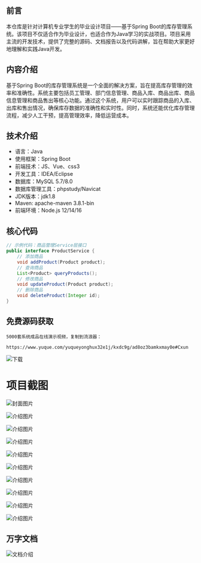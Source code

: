 ## 前言

本仓库是针对计算机专业学生的毕业设计项目——基于Spring Boot的库存管理系统。该项目不仅适合作为毕业设计，也适合作为Java学习的实战项目。项目采用主流的开发技术，提供了完整的源码、文档报告以及代码讲解，旨在帮助大家更好地理解和实践Java开发。

## 内容介绍

基于Spring Boot的库存管理系统是一个全面的解决方案，旨在提高库存管理的效率和准确性。系统主要包括员工管理、部门信息管理、商品入库、商品出库、商品信息管理和商品售出等核心功能。通过这个系统，用户可以实时跟踪商品的入库、出库和售出情况，确保库存数据的准确性和实时性。同时，系统还能优化库存管理流程，减少人工干预，提高管理效率，降低运营成本。

## 技术介绍

- 语言：Java
- 使用框架：Spring Boot
- 前端技术：JS、Vue、css3
- 开发工具：IDEA/Eclipse
- 数据库：MySQL 5.7/8.0
- 数据库管理工具：phpstudy/Navicat
- JDK版本：jdk1.8
- Maven: apache-maven 3.8.1-bin
- 前端环境：Node.js 12/14/16

## 核心代码

```java
// 示例代码：商品管理Service层接口
public interface ProductService {
    // 添加商品
    void addProduct(Product product);
    // 查询商品
    List<Product> queryProducts();
    // 修改商品
    void updateProduct(Product product);
    // 删除商品
    void deleteProduct(Integer id);
}
```

## 免费源码获取

```
5000套系统成品在线演示视频，复制到流浪器： 
```
```
https://www.yuque.com/yuqueyonghux32e1j/kxdc9g/ad8oz3bamkxmay0e#Cxun
```
![下载](https://img12.360buyimg.com/ddimg/jfs/t1/339687/11/1349/28408/68ad865fF412d7877/adaa650483a100f2.jpg)

# 项目截图

![封面图片](https://img12.360buyimg.com/ddimg/jfs/t1/311164/29/26656/244756/689deb0bFf74da79e/23c7d745b57fe8a8.jpg)

![介绍图片](https://img14.360buyimg.com/ddimg/jfs/t1/327036/36/4546/48121/689deaecF5707dcfd/1b6b608e22575453.jpg)

![介绍图片](https://img11.360buyimg.com/ddimg/jfs/t1/316578/30/24898/198972/689deaefFdaf7d161/ec333b69821fcac9.jpg)

![介绍图片](https://img13.360buyimg.com/ddimg/jfs/t1/308401/3/26245/52691/689deaefFce6e0915/b5ba7ae50a94c0f7.jpg)

![介绍图片](https://img12.360buyimg.com/ddimg/jfs/t1/317945/22/25457/32620/689deaf0F6f28dabd/7cf4df7737570b18.jpg)

![介绍图片](https://img13.360buyimg.com/ddimg/jfs/t1/322057/25/10680/28769/689deaf0F98990601/070ff0e36fe2cee9.jpg)

![介绍图片](https://img11.360buyimg.com/ddimg/jfs/t1/320578/9/24671/79588/689deaf1Fa50ac5fd/68efeb8ff6112187.jpg)

![介绍图片](https://img13.360buyimg.com/ddimg/jfs/t1/311049/8/26254/47108/689deaf1F0c60c1c7/c6302fac7de282f7.jpg)

![介绍图片](https://img10.360buyimg.com/ddimg/jfs/t1/317674/5/25742/58117/689deaf2Ffefa9a27/82d3c783db7e1fda.jpg)

![介绍图片](https://img10.360buyimg.com/ddimg/jfs/t1/310373/8/26299/39631/689deaf2Ff6ac8569/d7975f237d326e8d.jpg)


## 万字文档
![文档介绍](https://img14.360buyimg.com/ddimg/jfs/t1/338393/1/3576/156947/68b1ad0cF74dc525c/ff9cd6c574295685.jpg)
